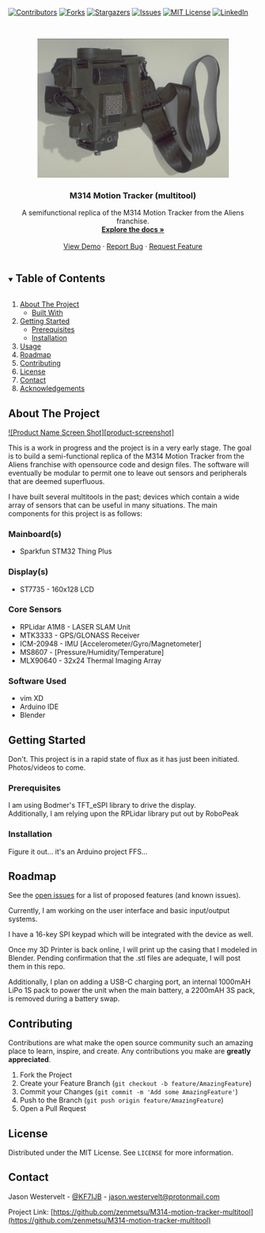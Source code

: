 <!-- PROJECT SHIELDS -->

[![Contributors][contributors-shield]][contributors-url]
[![Forks][forks-shield]][forks-url]
[![Stargazers][stars-shield]][stars-url]
[![Issues][issues-shield]][issues-url]
[![MIT License][license-shield]][license-url]
[![LinkedIn][linkedin-shield]][linkedin-url]



<!-- PROJECT LOGO -->
<br />
<p align="center">
  <a href="https://github.com/zenmetsu/M314-motion-tracker-multitool">
    <img src="M314.png" alt="Logo" width="387" height="281">
  </a>

  <h3 align="center">M314 Motion Tracker (multitool)</h3>

  <p align="center">
    A semifunctional replica of the M314 Motion Tracker from the Aliens franchise. 
    <br />
    <a href="https://github.com/zenmetsu/M314-motion-tracker-multitool"><strong>Explore the docs »</strong></a>
    <br />
    <br />
    <a href="https://github.com/zenmetsu/M314-motion-tracker-multitool">View Demo</a>
    ·
    <a href="https://github.com/zenmetsu/M314-motion-tracker-multitool/issues">Report Bug</a>
    ·
    <a href="https://github.com/zenmetsu/M314-motion-tracker-multitool/issues">Request Feature</a>
  </p>
</p>



<!-- TABLE OF CONTENTS -->
<details open="open">
  <summary><h2 style="display: inline-block">Table of Contents</h2></summary>
  <ol>
    <li>
      <a href="#about-the-project">About The Project</a>
      <ul>
        <li><a href="#built-with">Built With</a></li>
      </ul>
    </li>
    <li>
      <a href="#getting-started">Getting Started</a>
      <ul>
        <li><a href="#prerequisites">Prerequisites</a></li>
        <li><a href="#installation">Installation</a></li>
      </ul>
    </li>
    <li><a href="#usage">Usage</a></li>
    <li><a href="#roadmap">Roadmap</a></li>
    <li><a href="#contributing">Contributing</a></li>
    <li><a href="#license">License</a></li>
    <li><a href="#contact">Contact</a></li>
    <li><a href="#acknowledgements">Acknowledgements</a></li>
  </ol>
</details>



<!-- ABOUT THE PROJECT -->
## About The Project

[![Product Name Screen Shot][product-screenshot]](https://example.com)

This is a work in progress and the project is in a very early stage.  The goal is to build a semi-functional replica of the M314 Motion Tracker from the Aliens franchise with opensource code and design files.  The software will eventually be modular to permit one to leave out sensors and peripherals that are deemed superfluous.

I have built several multitools in the past; devices which contain a wide array of sensors that can be useful in many situations.  The main components for this project is as follows:

### Mainboard(s)
* []() Sparkfun STM32 Thing Plus

### Display(s)
* []() ST7735 - 160x128 LCD

### Core Sensors
* []() RPLidar A1M8 - LASER SLAM Unit
* []() MTK3333 - GPS/GLONASS Receiver
* []() ICM-20948 - IMU [Accelerometer/Gyro/Magnetometer]
* []() MS8607 - [Pressure/Humidity/Temperature]
* []() MLX90640 - 32x24 Thermal Imaging Array

### Software Used

* []() vim XD
* []() Arduino IDE
* []() Blender




<!-- GETTING STARTED -->
## Getting Started

Don't.  This project is in a rapid state of flux as it has just been initiated.  Photos/videos to come.

### Prerequisites

I am using Bodmer's TFT_eSPI library to drive the display.  
Additionally, I am relying upon the RPLidar library put out by RoboPeak

### Installation

Figure it out... it's an Arduino project FFS...

<!-- ROADMAP -->
## Roadmap

See the [open issues](https://github.com/zenmetsu/M314-motion-tracker-multitool/issues) for a list of proposed features (and known issues).

Currently, I am working on the user interface and basic input/output systems.  

I have a 16-key SPI keypad which will be integrated with the device as well.  

Once my 3D Printer is back online, I will print up the casing that I modeled in Blender.  Pending confirmation that the .stl files are adequate, I will post them in this repo.

Additionally, I plan on adding a USB-C charging port, an internal 1000mAH LiPo 1S pack to power the unit when the main battery, a 2200mAH 3S pack, is removed during a battery swap.

<!-- CONTRIBUTING -->
## Contributing

Contributions are what make the open source community such an amazing place to learn, inspire, and create. Any contributions you make are **greatly appreciated**.

1. Fork the Project
2. Create your Feature Branch (`git checkout -b feature/AmazingFeature`)
3. Commit your Changes (`git commit -m 'Add some AmazingFeature'`)
4. Push to the Branch (`git push origin feature/AmazingFeature`)
5. Open a Pull Request



<!-- LICENSE -->
## License

Distributed under the MIT License. See `LICENSE` for more information.



<!-- CONTACT -->
## Contact

Jason Westervelt - [@KF7IJB](https://twitter.com/KF7IJB) - jason.westervelt@protonmail.com

Project Link: [https://github.com/zenmetsu/M314-motion-tracker-multitool](https://github.com/zenmetsu/M314-motion-tracker-multitool)







<!-- MARKDOWN LINKS & IMAGES -->
<!-- https://www.markdownguide.org/basic-syntax/#reference-style-links -->
[contributors-shield]: https://img.shields.io/github/contributors/zenmetsu/M314-motion-tracker-multitool?style=for-the-badge
[contributors-url]: https://github.com/zenmetsu/M314-motion-tracker-multitool/graphs/contributors
[forks-shield]: https://img.shields.io/github/forks/zenmetsu/M314-motion-tracker-multitool?style=for-the-badge
[forks-url]: https://github.com/zenmetsu/M314-motion-tracker-multitool/network/members
[stars-shield]: https://img.shields.io/github/stars/zenmetsu/M314-motion-tracker-multitool?style=for-the-badge
[stars-url]: https://github.com/zenmetsu/M314-motion-tracker-multitool/stargazers
[issues-shield]: https://img.shields.io/github/issues/zenmetsu/M314-motion-tracker-multitool?style=for-the-badge
[issues-url]: https://github.com/zenmetsu/M314-motion-tracker-multitool/issues
[license-shield]: https://img.shields.io/github/license/zenmetsu/M314-motion-tracker-multitool?style=for-the-badge
[license-url]: https://github.com/zenmetsu/M314-motion-tracker-multitool/blob/main/LICENSE.txt
[linkedin-shield]: https://img.shields.io/badge/-LinkedIn-black.svg?style=for-the-badge&logo=linkedin&colorB=555
[linkedin-url]: https://linkedin.com/in/zenmetsu
